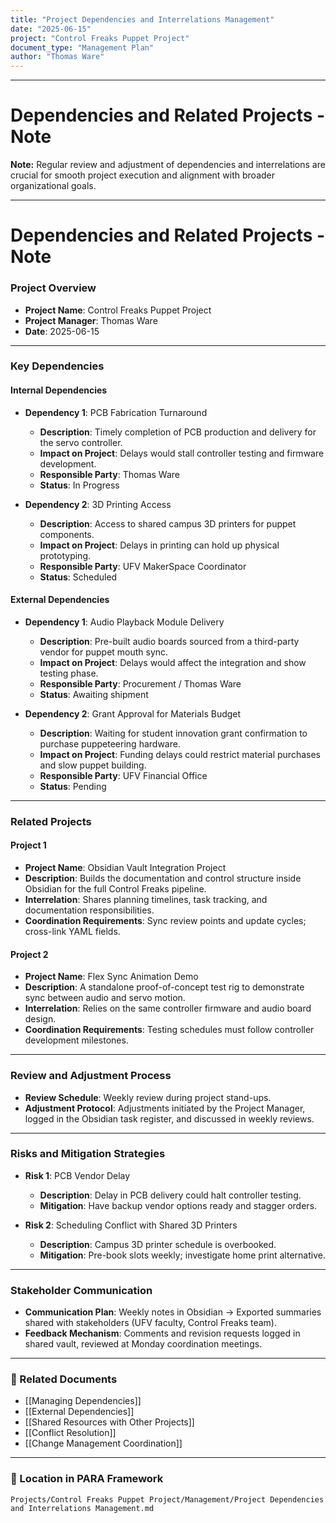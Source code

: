 ```yaml
---
title: "Project Dependencies and Interrelations Management"
date: "2025-06-15"
project: "Control Freaks Puppet Project"
document_type: "Management Plan"
author: "Thomas Ware"
---
```

---
# Dependencies and Related Projects - Note

**Note:** Regular review and adjustment of dependencies and interrelations are crucial for smooth project execution and alignment with broader organizational goals.

---

# Dependencies and Related Projects - Note

### Project Overview
- **Project Name**: Control Freaks Puppet Project
- **Project Manager**: Thomas Ware
- **Date**: 2025-06-15

---

### Key Dependencies

#### Internal Dependencies
- **Dependency 1**: PCB Fabrication Turnaround  
  - **Description**: Timely completion of PCB production and delivery for the servo controller.  
  - **Impact on Project**: Delays would stall controller testing and firmware development.  
  - **Responsible Party**: Thomas Ware  
  - **Status**: In Progress

- **Dependency 2**: 3D Printing Access  
  - **Description**: Access to shared campus 3D printers for puppet components.  
  - **Impact on Project**: Delays in printing can hold up physical prototyping.  
  - **Responsible Party**: UFV MakerSpace Coordinator  
  - **Status**: Scheduled

#### External Dependencies
- **Dependency 1**: Audio Playback Module Delivery  
  - **Description**: Pre-built audio boards sourced from a third-party vendor for puppet mouth sync.  
  - **Impact on Project**: Delays would affect the integration and show testing phase.  
  - **Responsible Party**: Procurement / Thomas Ware  
  - **Status**: Awaiting shipment

- **Dependency 2**: Grant Approval for Materials Budget  
  - **Description**: Waiting for student innovation grant confirmation to purchase puppeteering hardware.  
  - **Impact on Project**: Funding delays could restrict material purchases and slow puppet building.  
  - **Responsible Party**: UFV Financial Office  
  - **Status**: Pending

---

### Related Projects

#### Project 1
- **Project Name**: Obsidian Vault Integration Project  
- **Description**: Builds the documentation and control structure inside Obsidian for the full Control Freaks pipeline.  
- **Interrelation**: Shares planning timelines, task tracking, and documentation responsibilities.  
- **Coordination Requirements**: Sync review points and update cycles; cross-link YAML fields.

#### Project 2
- **Project Name**: Flex Sync Animation Demo  
- **Description**: A standalone proof-of-concept test rig to demonstrate sync between audio and servo motion.  
- **Interrelation**: Relies on the same controller firmware and audio board design.  
- **Coordination Requirements**: Testing schedules must follow controller development milestones.

---

### Review and Adjustment Process
- **Review Schedule**: Weekly review during project stand-ups.  
- **Adjustment Protocol**: Adjustments initiated by the Project Manager, logged in the Obsidian task register, and discussed in weekly reviews.

---

### Risks and Mitigation Strategies

- **Risk 1**: PCB Vendor Delay  
  - **Description**: Delay in PCB delivery could halt controller testing.  
  - **Mitigation**: Have backup vendor options ready and stagger orders.

- **Risk 2**: Scheduling Conflict with Shared 3D Printers  
  - **Description**: Campus 3D printer schedule is overbooked.  
  - **Mitigation**: Pre-book slots weekly; investigate home print alternative.

---

### Stakeholder Communication
- **Communication Plan**: Weekly notes in Obsidian → Exported summaries shared with stakeholders (UFV faculty, Control Freaks team).  
- **Feedback Mechanism**: Comments and revision requests logged in shared vault, reviewed at Monday coordination meetings.

---

### 🔗 Related Documents
- [[Managing Dependencies]]
- [[External Dependencies]]
- [[Shared Resources with Other Projects]]
- [[Conflict Resolution]]
- [[Change Management Coordination]]

---

### 📁 Location in PARA Framework
`Projects/Control Freaks Puppet Project/Management/Project Dependencies and Interrelations Management.md`
